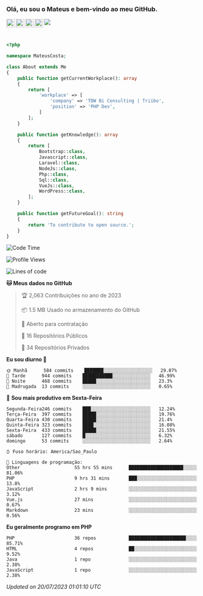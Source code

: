 
### Olá, eu sou o Mateus e bem-vindo ao meu GitHub.

<a href="https://costamateus.com.br/">
  <img align="left" alt="MLC" width="22px" src="https://www.costamateus.com.br/favicon.ico" />
</a>
<a href="https://www.linkedin.com/in/costamateus6/">
  <img align="left" alt="LinkedIn Mateus" width="22px" src="https://cdn.jsdelivr.net/npm/simple-icons@v3/icons/linkedin.svg" />
</a>
<a href="https://www.instagram.com/mateuslc6/">
  <img align="left" alt="Instagram Mateus" width="22px" src="https://cdn.jsdelivr.net/npm/simple-icons@v3/icons/instagram.svg" />
</a>
<a href="https://www.facebook.com/costamateus6/">
  <img align="left" alt="Facebook Mateus" width="22px" src="https://cdn.jsdelivr.net/npm/simple-icons@3.13.0/icons/facebook.svg" />
</a>

![](https://visitor-badge.glitch.me/badge?page_id=costamateus.costamateus)

<br />

```php
<?php

namespace MateusCosta;

class About extends Me
{
    public function getCurrentWorkplace(): array
    {
        return [
            'workplace' => [
                'company' => 'TDW Bi Consulting | Triibo',
                'position' => 'PHP Dev',
            ]
        ];
    }

    public function getKnowledge(): array
    {
        return [
            Bootstrap::class,
            Javascript::class,
            Laravel::class,
            NodeJs::class,
            Php::class,
            Sql::class,
            VueJs::class,
            WordPress::class,
        ];
    }

    public function getFutureGoal(): string
    {
        return 'To contribute to open source.';
    }
}
```

<!--START_SECTION:waka-->
![Code Time](http://img.shields.io/badge/Code%20Time-1%2C568%20hrs%2033%20mins-blue)

![Profile Views](http://img.shields.io/badge/Visualizac%C3%B5es%20do%20perfil-0-blue)

![Lines of code](https://img.shields.io/badge/Desde%20o%20Hello%20World%20eu%20escrevi--2%20Million%20linhas%20de%20c%C3%B3digo-blue)

**🐱 Meus dados no GitHub** 

> 🏆 2,063 Contribuições no ano de 2023
 > 
> 📦 1.5 MB Usado no armazenamento do GitHub 
 > 
> 💼 Aberto para contratação
 > 
> 📜 16 Repositórios Públicos 
 > 
> 🔑 34 Repositórios Privados  
 > 
**Eu sou diurno 🐤** 

```text
🌞 Manhã      584 commits    ███████░░░░░░░░░░░░░░░░░░   29.07% 
🌆 Tarde      944 commits    ███████████░░░░░░░░░░░░░░   46.99% 
🌃 Noite      468 commits    █████░░░░░░░░░░░░░░░░░░░░   23.3% 
🌙 Madrugada  13 commits     ░░░░░░░░░░░░░░░░░░░░░░░░░   0.65%

```
📅 **Sou mais produtivo em Sexta-Feira** 

```text
Segunda-Feira246 commits    ███░░░░░░░░░░░░░░░░░░░░░░   12.24% 
Terça-Feira  397 commits    █████░░░░░░░░░░░░░░░░░░░░   19.76% 
Quarta-Feira 430 commits    █████░░░░░░░░░░░░░░░░░░░░   21.4% 
Quinta-Feira 323 commits    ████░░░░░░░░░░░░░░░░░░░░░   16.08% 
Sexta-Feira  433 commits    █████░░░░░░░░░░░░░░░░░░░░   21.55% 
sábado       127 commits    █░░░░░░░░░░░░░░░░░░░░░░░░   6.32% 
domingo      53 commits     ░░░░░░░░░░░░░░░░░░░░░░░░░   2.64%

```


```text
⌚︎ Fuso horário: America/Sao_Paulo

💬 Linguagens de programação: 
Other                    55 hrs 55 mins      ████████████████████░░░░░   81.06% 
PHP                      9 hrs 31 mins       ███░░░░░░░░░░░░░░░░░░░░░░   13.8% 
JavaScript               2 hrs 9 mins        ░░░░░░░░░░░░░░░░░░░░░░░░░   3.12% 
Vue.js                   27 mins             ░░░░░░░░░░░░░░░░░░░░░░░░░   0.67% 
Markdown                 23 mins             ░░░░░░░░░░░░░░░░░░░░░░░░░   0.56%

```

**Eu geralmente programo em PHP** 

```text
PHP                      36 repos            █████████████████████░░░░   85.71% 
HTML                     4 repos             ██░░░░░░░░░░░░░░░░░░░░░░░   9.52% 
Java                     1 repo              ░░░░░░░░░░░░░░░░░░░░░░░░░   2.38% 
JavaScript               1 repo              ░░░░░░░░░░░░░░░░░░░░░░░░░   2.38%

```



 *Updated on 20/07/2023 01:01:10 UTC*
<!--END_SECTION:waka-->
